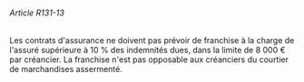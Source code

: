 ###### Article R131-13

Les contrats d'assurance ne doivent pas prévoir de franchise à la charge de l'assuré supérieure à 10 % des indemnités dues, dans la limite de 8 000 € par créancier. La franchise n'est pas opposable aux créanciers du courtier de marchandises assermenté.

